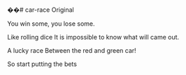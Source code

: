 ��# car-race
Original 

You win some, you lose some.


Like rolling dice It is impossible to know what will came out.

A lucky race Between the red and green car! 

So start putting the bets

